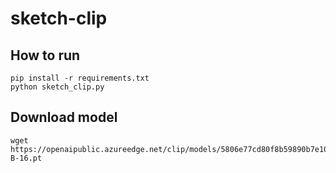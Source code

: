 # sketch-clip
## How to run
```
pip install -r requirements.txt
python sketch_clip.py
```

## Download model
```
wget https://openaipublic.azureedge.net/clip/models/5806e77cd80f8b59890b7e101eabd078d9fb84e6937f9e85e4ecb61988df416f/ViT-B-16.pt
```

